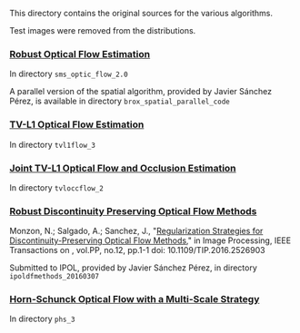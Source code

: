 This directory contains the original sources for the various algorithms.

Test images were removed from the distributions.

### [Robust Optical Flow Estimation](http://dx.doi.org/10.5201/ipol.2013.21) 

In directory `sms_optic_flow_2.0`

A parallel version of the spatial algorithm, provided by Javier
Sánchez Pérez, is available in directory `brox_spatial_parallel_code`

### [TV-L1 Optical Flow Estimation](http://dx.doi.org/10.5201/ipol.2013.26)

In directory `tvl1flow_3`


### [Joint TV-L1 Optical Flow and Occlusion Estimation](http://www.ipol.im/pub/pre/118/)

In directory `tvloccflow_2`

### [Robust Discontinuity Preserving Optical Flow Methods](http://dx.doi.org/10.1109/TIP.2016.2526903)

Monzon, N.; Salgado, A.; Sanchez, J., "[Regularization Strategies for Discontinuity-Preserving 
Optical Flow Methods](http://dx.doi.org/10.1109/TIP.2016.2526903)," in Image Processing, IEEE Transactions on , vol.PP, no.12, pp.1-1
doi: 10.1109/TIP.2016.2526903

Submitted to IPOL, provided by Javier Sánchez Pérez, in directory `ipoldfmethods_20160307`

### [Horn-Schunck Optical Flow with a Multi-Scale Strategy](http://dx.doi.org/10.5201/ipol.2013.20)

In directory `phs_3`


